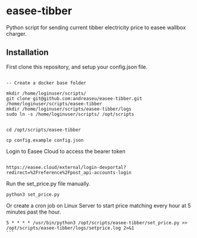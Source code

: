 # easee-tibber
Python script for sending current tibber electricity price to easee wallbox charger.


## Installation

First clone this repository, and setup your config.json file.

```

-- Create a docker base folder

mkdir /home/loginuser/scripts/
git clone git@github.com:andreaseu/easee-tibber.git /home/loginuser/scripts/easee-tibber
mkdir /home/loginuser/scripts/easee-tibber/logs
sudo ln -s /home/loginuser/scripts/ /opt/scripts


cd /opt/scripts/easee-tibber

cp config.example config.json
```

Login to Easee Cloud to access the bearer token

```

https://easee.cloud/external/login-devportal?redirect=%2Freference%2Fpost_api-accounts-login
```

Run the set_price.py file manually.

```
python3 set_price.py
```

Or create a cron job on Linux Server to start price matching every hour at 5 minutes past the hour.

````
5 * * * * /usr/bin/python3 /opt/scripts/easee-tibber/set_price.py >> /opt/scripts/easee-tibber/logs/setprice.log 2>&1
```
